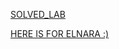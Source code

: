 [SOLVED_LAB](https://public.tableau.com/views/lab_tebleau/Dashboard1?:language=en-GB&publish=yes&:sid=&:display_count=n&:origin=viz_share_link)


 [HERE IS FOR ELNARA :) ](https://img.freepik.com/premium-vector/keep-smiling-typography_2029-41.jpg?w=740)
